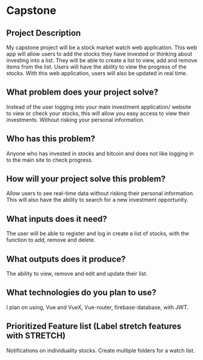 # Capstone

  ## Project Description
   My capstone project will be a stock market watch web application. This web app will allow users to add the stocks they have invested or thinking about investing into a list. They will be able to create a list to view, add and remove items from the list. Users will have the ability to view the progress of the stocks. With this web application, users will also be updated in real time.

What problem does your project solve?
-------
   Instead of the user logging into your main investment application/ website to view or check your stocks, this will allow you easy access to view their investments. Without risking your personal information.
   
Who has this problem?
-------
   Anyone who has invested in stocks and bitcoin and does not like logging in to the main site to check progress.

How will your project solve this problem?
-------
   Allow users to see real-time data without risking their personal information. This will also have the ability to search    for a new investment opportunity. 

What inputs does it need?
-------
   The user will be able to register and log in create a list of stocks, with the function to add, remove and delete. 

What outputs does it produce?
-------
   The ability to view, remove and edit and update their list.

What technologies do you plan to use?
-------
   I plan on using, Vue and VueX, Vue-router, firebase-database, with JWT.

Prioritized Feature list (Label stretch features with STRETCH)
-------
   Notifications on individuality stocks. Create multiple folders for a watch list.

